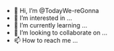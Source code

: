 - 👋 Hi, I’m @TodayWe-reGonna
- 👀 I’m interested in ...
- 🌱 I’m currently learning ...
- 💞️ I’m looking to collaborate on ...
- 📫 How to reach me ...

<!---
TodayWe-reGonna/TodayWe-reGonna is a ✨ special ✨ repository because its `README.md` (this file) appears on your GitHub profile.
You can click the Preview link to take a look at your changes.
--->
